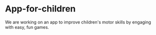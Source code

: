 # App-for-children
We are working on an app to improve children's motor skills by engaging with easy, fun games. 

